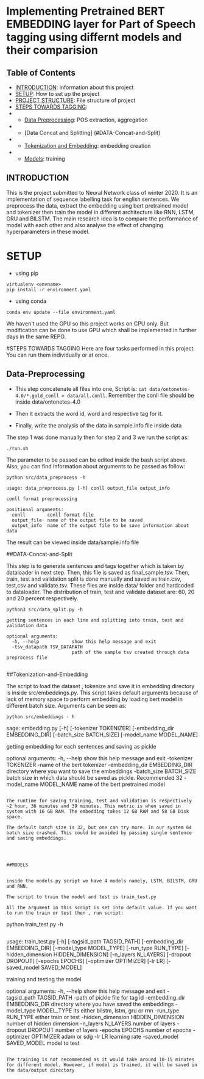 # Implementing Pretrained BERT EMBEDDING layer for Part of Speech tagging using differnt models and their comparision


## Table of Contents

- [INTRODUCTION](#INTRODUCTION): information about this project
- [SETUP](#SETUP): How to set up the project
- [PROJECT STRUCTURE](#PROJECT-STRUCTURE): File structure of project
- [STEPS TOWARDS TAGGING](#STEPS-TOWARDS-TAGGING):
- - [Data Preprocessing](#Data-Preprocessing): POS extraction, aggregation
- - [Data Concat and Splitting] (#DATA-Concat-and-Split)
- - [Tokenization and Embedding](#Tokenization-and-Embedding): embedding creation
- - [Models](#Models): training

## INTRODUCTION

This is the project submitted to Neural Network class of winter 2020. It is an implementation of sequence labelling task for english sentences. We preprocess the data, extract the embedding using bert pretrained model and tokenizer then train the model in different architecture like RNN, LSTM, GRU and BILSTM. The main research idea is to compare the performance of model with each other and also analyse the effect of changing hyperparameters in these model.


# SETUP

- using pip
```
virtualenv <envname>
pip install -r environment.yaml
```

- using conda
```
conda env update --file environment.yaml
```

We haven't used the GPU so this project works on CPU only. But modification can be done to use GPU which shall be implemented in further days in the same REPO.



#STEPS TOWARDS TAGGING
Here are four tasks performed in this project. You can run them individually or at once. 

## Data-Preprocessing

- This step concatenate all files into one,
Script is: `cat data/ontonetes-4.0/*.gold_conll > data/all.conll`. Remember the conll file should be inside data/ontonetes-4.0

- Then it extracts the word id, word and respective tag for it.
- Finally, write the analysis of the data in sample.info file inside data

The step 1 was done manually then for step 2 and 3 we run the script as:

```
./run.sh
```

The parameter to be passed can be edited inside the bash script above. Also, you can find information about arguments to be passed as follow:

```
python src/data_preprocess -h

```

```
usage: data_preprocess.py [-h] conll output_file output_info

conll format preprocessing

positional arguments:
  conll        conll format file
  output_file  name of the output file to be saved
  output_info  name of the output file to be save information about data

```

The result can be viewed inside data/sample.info file

##DATA-Concat-and-Split

This step is to generate sentences and tags together which is taken by dataloader in next step. Then, this file is saved as final_sample.tsv. Then, train, test and validation split is done manually and saved as train.csv, test,csv and validate.tsv. These files are inside data/ folder and hardcoded to dataloader. The distribution of train, test and validate dataset are: 60, 20 and 20 percent respectively.


```
python3 src/data_split.py -h
```
```
getting sentences in each line and splitting into train, test and validation data

optional arguments:
  -h, --help            show this help message and exit
  -tsv_datapath TSV_DATAPATH
                        path of the sample tsv created through data preprocess file


```

##Tokenization-and-Embedding

The script to load the dataset , tokenize and save it in embedding directory is inside src/embeddings.py. This script takes default arguments because of lack of memory space to perform embedding by loading bert model in different batch size. Arguments can be seen as:

```
python src/embeddings - h

```
sage: embedding.py [-h] [-tokenizer TOKENIZER] [-embedding_dir EMBEDDING_DIR]
                    [-batch_size BATCH_SIZE] [-model_name MODEL_NAME]

getting embedding for each sentences and saving as pickle

optional arguments:
  -h, --help            show this help message and exit
  -tokenizer TOKENIZER  -name of the bert tokenizer
  -embedding_dir EMBEDDING_DIR
                        directory where you want to save the embeddings
  -batch_size BATCH_SIZE
                        batch size in which data should be saved as pickle. Recommended 32
  -model_name MODEL_NAME
                        name of the bert pretrained model
```

The runtime for saving training, test and validation is respectively ~2 hour, 36 minutes and 39 minutes. This metric is when saved in system with 16 GB RAM. The embedding takes 12 GB RAM and 58 GB Disk space.

The default batch size is 32, but one can try more. In our system 64 batch size crashed. This could be avoided by passing single sentence and saving embeddings. 




##MODELS


inside the models.py script we have 4 models namely, LSTM, BILSTM, GRU and RNN.

The script to train the model and test is train_test.py

All the argument in this script is set into default value. If you want to run the train or test then , run script:

```
python train_test.py -h

```
```

usage: train_test.py [-h] [-tagsid_path TAGSID_PATH] [-embedding_dir EMBEDDING_DIR] [-model_type MODEL_TYPE] [-run_type RUN_TYPE] [-hidden_dimension HIDDEN_DIMENSION] [-n_layers N_LAYERS]
                     [-dropout DROPOUT] [-epochs EPOCHS] [-optimizer OPTIMIZER] [-lr LR] [-saved_model SAVED_MODEL]

training and testing the model

optional arguments:
  -h, --help            show this help message and exit
  -tagsid_path TAGSID_PATH
                        -path of pickle file for tag id
  -embedding_dir EMBEDDING_DIR
                        directory where you have saved the embeddings
  -model_type MODEL_TYPE
                        its either bilstm, lstm, gru or rnn
  -run_type RUN_TYPE    either train or test
  -hidden_dimension HIDDEN_DIMENSION
                        number of hidden dimension
  -n_layers N_LAYERS    number of layers
  -dropout DROPOUT      number of layers
  -epochs EPOCHS        number of epochs
  -optimizer OPTIMIZER  adam or sdg
  -lr LR                learning rate
  -saved_model SAVED_MODEL
                        model to test



```

The training is not recommended as it would take around 10-15 minutes for different model. However, if model is trained, it will be saved in the data/output directory


